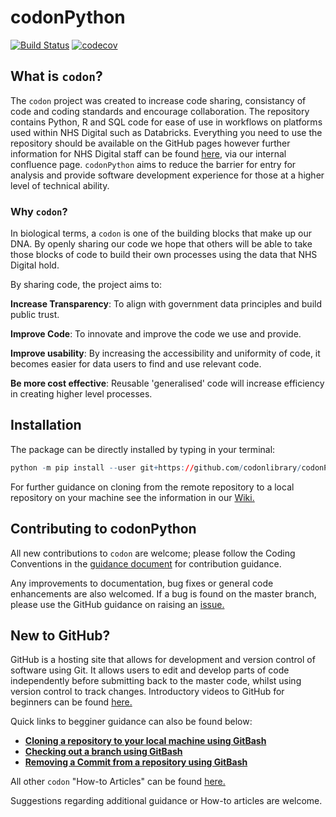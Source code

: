 # codonPython

[![Build Status](https://travis-ci.com/codonlibrary/codonPython.svg?branch=master)](https://travis-ci.com/codonlibrary/codonPython)
[![codecov](https://codecov.io/gh/codonlibrary/codonPython/branch/master/graph/badge.svg)](https://codecov.io/gh/codonlibrary/codonPython)

## What is `codon`?

The `codon` project was created to increase code sharing, consistancy of code and coding standards and encourage collaboration. The repository contains Python, R and SQL code for ease of use in workflows on platforms used within NHS Digital such as Databricks. Everything you need to use the repository should be available on the GitHub pages however further information for NHS Digital staff can be found [here](https://confluence.digital.nhs.uk/display/CON/Codon+-+Code+sharing), via our internal confluence page. `codonPython` aims to reduce the barrier for entry for analysis and provide software development experience for those at a higher level of technical ability. 

### Why `codon`?

In biological terms, a `codon` is one of the building blocks that make up our DNA. By openly sharing our code we hope that others will be able to take those blocks of code to build their own processes using the data that NHS Digital hold.

By sharing code, the project aims to:

**Increase Transparency**: To align with government data principles and build public trust.

**Improve Code**: To innovate and improve the code we use and provide.

**Improve usability**: By increasing the accessibility and uniformity of code, it becomes easier for data users to find and use relevant code.

**Be more cost effective**: Reusable 'generalised' code will increase efficiency in creating higher level processes.


## Installation 
The package can be directly installed by typing in your terminal: 
```r
python -m pip install --user git+https://github.com/codonlibrary/codonPython.git
```
For further guidance on cloning from the remote repository to a local repository on your machine see the information in our [Wiki.](https://github.com/codonlibrary/codonPython/wiki/1.-Installing-codonPython)

## Contributing to codonPython
All new contributions to `codon` are welcome; please follow the Coding Conventions in the [guidance document](https://github.com/codonlibrary/codonPython/blob/master/CONTRIBUTING.md) for contribution guidance. 

Any improvements to documentation, bug fixes or general code enhancements are also welcomed. If a bug is found on the master branch, please use the GitHub guidance on raising an [issue.](https://help.github.com/en/github/managing-your-work-on-github/creating-an-issue)

## New to GitHub?
GitHub is a hosting site that allows for development and version control of software using Git. It allows users to edit and develop parts of code independently before submitting back to the master code, whilst using version control to track changes. Introductory videos to GitHub for beginners can be found [here.](https://github.com/codonlibrary/codonPython/wiki/2a.-GitHub-for-Beginners) 

Quick links to begginer guidance can also be found below:

* [**Cloning a repository to your local machine using GitBash**](https://github.com/codonlibrary/codonPython/wiki/1.-Installing-codonPython)
* [**Checking out a branch using GitBash**](https://github.com/codonlibrary/codonPython/wiki/2b.-Checkout-a-branch-using-GitBash)
* [**Removing a Commit from a repository using GitBash**](https://github.com/codonlibrary/codonPython/wiki/3.-Removing-a-Commit-From-a-GitHub-Repository)

All other `codon` "How-to Articles" can be found [here.](https://github.com/codonlibrary/codonPython/wiki/2.-Git-Guidance)

Suggestions regarding additional guidance or How-to articles are welcome.

 
